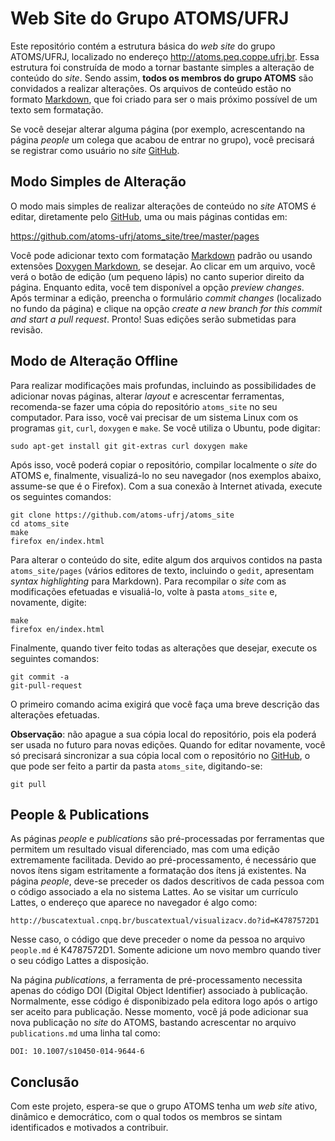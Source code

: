 Web Site do Grupo ATOMS/UFRJ
============================

Este repositório contém a estrutura básica do _web site_ do grupo ATOMS/UFRJ, localizado no endereço
http://atoms.peq.coppe.ufrj.br. Essa estrutura foi construída de modo a tornar bastante simples a
alteração de conteúdo do _site_. Sendo assim, **todos os membros do grupo ATOMS** são convidados a
realizar alterações. Os arquivos de conteúdo estão no formato [Markdown], que foi criado para ser o
mais próximo possível de um texto sem formatação.

Se você desejar alterar alguma página (por exemplo, acrescentando na página _people_ um colega que
acabou de entrar no grupo), você precisará se registrar como usuário no _site_ [GitHub].

Modo Simples de Alteração
-------------------------

O modo mais simples de realizar alterações de conteúdo no _site_ ATOMS é editar, diretamente pelo
[GitHub], uma ou mais páginas contidas em:

https://github.com/atoms-ufrj/atoms_site/tree/master/pages

Você pode adicionar texto com formatação [Markdown] padrão ou usando extensões [Doxygen Markdown],
se desejar. Ao clicar em um arquivo, você verá o botão de edição (um pequeno lápis) no canto
superior direito da página. Enquanto edita, você tem disponível a opção _preview changes_. Após
terminar a edição, preencha o formulário _commit changes_ (localizado no fundo da página) e clique
na opção _create a new branch for this commit and start a pull request_. Pronto! Suas edições serão
submetidas para revisão.

Modo de Alteração Offline
-------------------------

Para realizar modificações mais profundas, incluindo as possibilidades de adicionar novas páginas,
alterar _layout_ e acrescentar ferramentas, recomenda-se fazer uma cópia do repositório `atoms_site`
no seu computador. Para isso, você vai precisar de um sistema Linux com os programas `git`, `curl`,
`doxygen` e `make`. Se você utiliza o Ubuntu, pode digitar:

    sudo apt-get install git git-extras curl doxygen make

Após isso, você poderá copiar o repositório, compilar localmente o _site_ do ATOMS e, finalmente,
visualizá-lo no seu navegador (nos exemplos abaixo, assume-se que é o Firefox). Com a sua conexão à
Internet ativada, execute os seguintes comandos:

    git clone https://github.com/atoms-ufrj/atoms_site
    cd atoms_site
    make
    firefox en/index.html

Para alterar o conteúdo do site, edite algum dos arquivos contidos na pasta `atoms_site/pages`
(vários editores de texto, incluindo o `gedit`, apresentam _syntax highlighting_ para Markdown).
Para recompilar o _site_ com as modificações efetuadas e visualiá-lo, volte à pasta `atoms_site` e,
novamente, digite:

    make
    firefox en/index.html

Finalmente, quando tiver feito todas as alterações que desejar, execute os seguintes comandos:

    git commit -a
    git-pull-request

O primeiro comando acima exigirá que você faça uma breve descrição das alterações efetuadas.

__Observação__: não apague a sua cópia local do repositório, pois ela poderá ser usada no futuro
para novas edições. Quando for editar novamente, você só precisará sincronizar a sua cópia local com
o repositório no [GitHub], o que pode ser feito a partir da pasta `atoms_site`, digitando-se:

    git pull

People & Publications
---------------------

As páginas _people_ e _publications_ são pré-processadas por ferramentas que permitem um resultado
visual diferenciado, mas com uma edição extremamente facilitada. Devido ao pré-processamento, é
necessário que novos ítens sigam estritamente a formatação dos ítens já existentes. Na página
_people_, deve-se preceder os dados descritivos de cada pessoa com o código associado a ela no
sistema Lattes. Ao se visitar um currículo Lattes, o endereço que aparece no navegador é algo como:

    http://buscatextual.cnpq.br/buscatextual/visualizacv.do?id=K4787572D1

Nesse caso, o código que deve preceder o nome da pessoa no arquivo `people.md` é K4787572D1. Somente
adicione um novo membro quando tiver o seu código Lattes a disposição.

Na página _publications_, a ferramenta de pré-processamento necessita apenas do código DOI (Digital
Object Identifier) associado à publicação. Normalmente, esse código é disponibizado pela editora
logo após o artigo ser aceito para publicação. Nesse momento, você já pode adicionar sua nova
publicação no _site_ do ATOMS, bastando acrescentar no arquivo `publications.md` uma linha tal como:

    DOI: 10.1007/s10450-014-9644-6

Conclusão
---------

Com este projeto, espera-se que o grupo ATOMS tenha um _web site_ ativo, dinâmico e democrático,
com o qual todos os membros se sintam identificados e motivados a contribuir.

<!-- Links externos -->
[Markdown]:		https://daringfireball.net/projects/markdown/basics
[Doxygen Markdown]:	https://www.stack.nl/~dimitri/doxygen/manual/markdown.html
[GitHub]:		https://github.com

